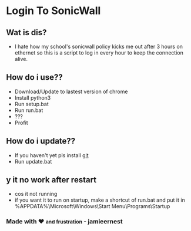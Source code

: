 # Login To SonicWall

## Wat is dis?

 - I hate how my school's sonicwall policy kicks me out after 3 hours on ethernet so this is a script to log in every hour to keep the connection alive.

## How do i use??

 - Download/Update to lastest version of chrome
 - Install python3
 - Run setup.bat
 - Run run.bat
 - ???
 - Profit

## How do i update??

 - If you haven't yet pls install [git](https://git-scm.com/downloads)
 - Run update.bat

## y it no work after restart

 - cos it not running
 - if you want it to run on startup, make a shortcut of run.bat and put it in %APPDATA%\Microsoft\Windows\Start Menu\Programs\Startup

### Made with ❤️️ <small>and frustration</small> - jamieernest